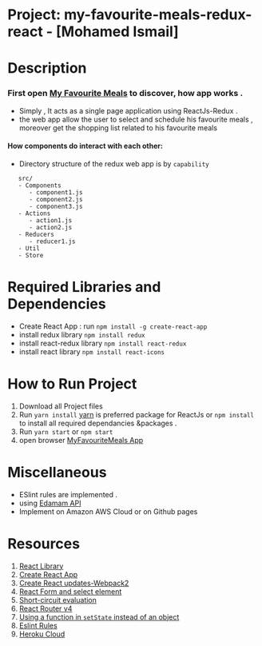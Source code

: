 
# Project: my-favourite-meals-redux-react - [Mohamed Ismail]

# Description
  
  ### First open [My Favourite Meals](https://enjoy-your-meal.herokuapp.com/) to discover, how app works .
  - Simply , It acts as a single page application using ReactJs-Redux .
  - the web app allow the user to select and schedule his favourite meals , moreover get the shopping list related to his favourite meals

#### How  components do interact with each other:
- Directory structure of the redux web app is by  `capability`

``` 
   src/
   - Components
      - component1.js
      - component2.js
      - component3.js
   - Actions
      - action1.js
      - action2.js
   - Reducers
      - reducer1.js
   - Util
   - Store
```



# Required Libraries and Dependencies
   - Create React App : run `npm install -g create-react-app`
   - install redux library `npm install redux`
   - install react-redux library `npm install react-redux`
   - install react library `npm install react-icons`
  

# How to Run Project 
   1.  Download all Project files
   2.  Run `yarn install` [yarn](https://yarnpkg.com/en/) is preferred package for ReactJs or `npm install` to install all required dependancies &packages .
   3.  Run `yarn start`  or `npm start` 
   3.  open browser [MyFavouriteMeals App](http://localhost:3000/)
 
 
# Miscellaneous
  - ESlint rules are implemented .
  - using [Edamam API](https://developer.edamam.com/)
  - Implement on Amazon AWS Cloud or on Github pages 



# Resources
 
   1. [React Library](https://facebook.github.io/react/)
   2. [Create React App](https://facebook.github.io/react/blog/2016/07/22/create-apps-with-no-configuration.html)
   3. [Create React updates-Webpack2](https://facebook.github.io/react/blog/2017/05/18/whats-new-in-create-react-app.html)
   4. [React Form and select element](https://facebook.github.io/react/docs/forms.html)
   5. [Short-circuit evaluation](https://developer.mozilla.org/en-US/docs/Web/JavaScript/Reference/Operators/Logical_Operators#Short-circuit_evaluation)
   6. [React Router v4](https://tylermcginnis.com/build-your-own-react-router-v4/)
   7. [Using a function in `setState` instead of an object](https://medium.com/@shopsifter/using-a-function-in-setstate-instead-of-an-object-1f5cfd6e55d1)
   8. [Eslint Rules](http://eslint.org/)
   9. [Heroku Cloud](https://devcenter.heroku.com/)
